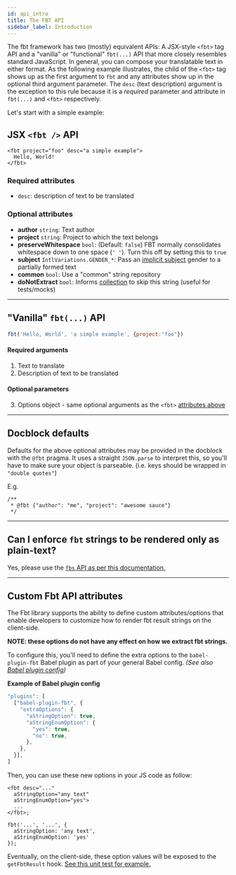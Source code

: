 ```yaml
---
id: api_intro
title: The FBT API
sidebar_label: Introduction
---
```

The fbt framework has two (mostly) equivalent APIs: A JSX-style `<fbt>` tag API and a "vanilla" or "functional" `fbt(...)` API that more closely resembles standard JavaScript.  In general, you can compose your translatable text in either format.  As the following example illustrates, the child of the `<fbt>` tag shows up as the first argument to `fbt` and any attributes show up in the optional third argument parameter.  The `desc` (text description) argument is the exception to this rule because it is a *required* parameter and attribute in `fbt(...)` and `<fbt>` respectively.

Let's start with a simple example:

## JSX `<fbt />` API
```
<fbt project="foo" desc="a simple example">
  Hello, World!
</fbt>
```
### Required attributes
* `desc`: description of text to be translated

### Optional attributes
* **author** `string`: Text author
* **project** `string`: Project to which the text belongs
* **preserveWhitespace** `bool`: (Default: `false`)
FBT normally consolidates whitespace down to one space (`' '`).
Turn this off by setting this to `true`
* **subject** `IntlVariations.GENDER_*`: Pass an [implicit subject](implicit_params) gender to a partially formed text
* **common** `bool`: Use a "common" string repository
* **doNotExtract** `bool`: Informs [collection](collection) to skip this string (useful for tests/mocks)

--------------------------------------------------------------------------------

## "Vanilla" `fbt(...)` API

```js
fbt('Hello, World', 'a simple example', {project:"foo"})
```

#### Required arguments
1. Text to translate
2. Description of text to be translated

#### Optional parameters
3. Options object - same optional arguments as the `<fbt>` [attributes above](api_intro#optional-attributes)

--------------------------------------------------------------------------------
## Docblock defaults
Defaults for the above optional attributes may be provided in the
docblock with the `@fbt` pragma.  It uses a straight `JSON.parse` to
interpret this, so you'll have to make sure your object is parseable. (i.e. keys should be wrapped in `"double quotes"`)

E.g.
```
/**
 * @fbt {"author": "me", "project": "awesome sauce"}
 */
```

----

## Can I enforce `fbt` strings to be rendered only as plain-text?

Yes, please use the [`fbs` API as per this documentation.](enforcing_plain_text)

----

## Custom Fbt API attributes

The Fbt library supports the ability to define custom attributes/options that enable developers to customize how to render fbt result strings on the client-side.

**NOTE: these options do not have any effect on how we extract fbt strings.**

To configure this, you'll need to define the extra options to the `babel-plugin-fbt` Babel plugin as part of your general Babel config.
*(See also [Babel plugin config](https://babeljs.io/docs/en/plugins/#plugin-options))*

**Example of Babel plugin config**
```js
"plugins": [
  ["babel-plugin-fbt", {
    "extraOptions": {
      "aStringOption": true,
      "aStringEnumOption": {
        "yes": true,
        "no": true,
      },
    },
  }],
]
```

Then, you can use these new options in your JS code as follow:

```
<fbt desc="..."
  aStringOption="any text"
  aStringEnumOption="yes">
  ...
</fbt>;

fbt('...', '...', {
  aStringOption: 'any text',
  aStringEnumOption: 'yes'
});
```

Eventually, on the client-side, these option values will be exposed to the `getFbtResult` hook.
[See this unit test for example.](https://github.com/facebook/fbt/blob/cfa45341068b31b0fec11d919717789d86aa1112/runtime/shared/__tests__/fbt-test.js#L345-L353)

